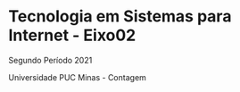 # Tecnologia em Sistemas para Internet - Eixo02
Segundo Período 2021

Universidade PUC Minas - Contagem
